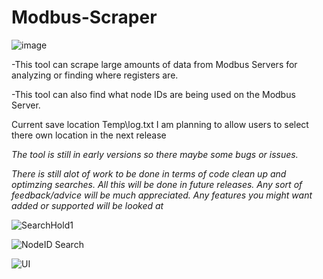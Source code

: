 # Modbus-Scraper
![image](https://user-images.githubusercontent.com/70960513/149018985-4dbb215f-84db-4e9b-8e22-1ad3e2c8ae34.png)

-This tool can scrape large amounts of data from Modbus Servers for analyzing or finding where registers are.

-This tool can also find what node IDs are being used on the Modbus Server.

Current save location Temp\log.txt
I am planning to allow users to select there own location in the next release

*The tool is still in early versions so there maybe some bugs or issues.*

*There is still alot of work to be done in terms of code clean up and optimzing searches.
All this will be done in future releases.
Any sort of feedback/advice will be much appreciated.
Any features you might want added or supported will be looked at*

![SearchHold1](https://user-images.githubusercontent.com/70960513/174270255-8ffa8723-90e2-4a99-a0b4-f1e277e2695f.png)

![NodeID Search](https://user-images.githubusercontent.com/70960513/174270226-a4923e02-8a58-424b-898c-aad6be293f53.png)

![UI](https://user-images.githubusercontent.com/70960513/174270266-780f03d7-d7be-4f01-aff2-5c5b3ed9d9ec.png)
